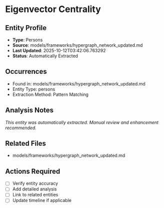 # Eigenvector Centrality

## Entity Profile
- **Type**: Persons
- **Source**: models/frameworks/hypergraph_network_updated.md
- **Last Updated**: 2025-10-12T03:42:06.763292
- **Status**: Automatically Extracted

## Occurrences
- Found in: models/frameworks/hypergraph_network_updated.md
- Entity Type: persons
- Extraction Method: Pattern Matching

## Analysis Notes
*This entity was automatically extracted. Manual review and enhancement recommended.*

## Related Files
- models/frameworks/hypergraph_network_updated.md

## Actions Required
- [ ] Verify entity accuracy
- [ ] Add detailed analysis
- [ ] Link to related entities
- [ ] Update timeline if applicable
